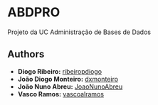 # ABDPRO

Projeto da UC Administração de Bases de Dados

## Authors

-   **Diogo Ribeiro:** [ribeiropdiogo](https://github.com/ribeiropdiogo)
-   **João Diogo Monteiro:** [dxmonteiro](https://github.com/DxMonteiro)
-   **João Nuno Abreu:** [JoaoNunoAbreu](https://github.com/JoaoNunoAbreu)
-   **Vasco Ramos:** [vascoalramos](https://vascoalramos.me)
